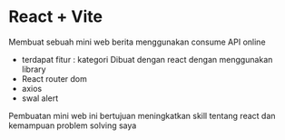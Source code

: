 # React + Vite

Membuat sebuah mini web berita menggunakan consume API online

- terdapat fitur : kategori
  Dibuat dengan react dengan menggunakan library
- React router dom
- axios
- swal alert

Pembuatan mini web ini bertujuan meningkatkan skill tentang react dan kemampuan problem solving saya
